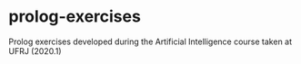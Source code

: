 # prolog-exercises
Prolog exercises developed during the Artificial Intelligence course taken at UFRJ (2020.1)
